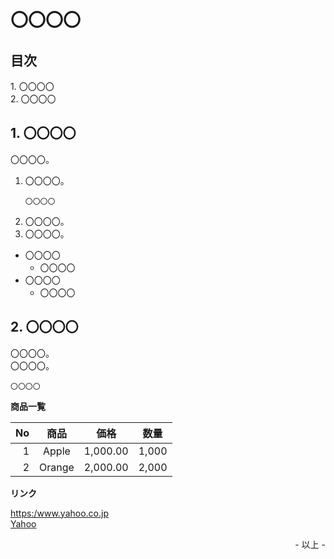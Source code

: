 # 〇〇〇〇

## 目次

1\. 〇〇〇〇<br>
2\. 〇〇〇〇<br>

## 1. 〇〇〇〇

〇〇〇〇。<br>

1. 〇〇〇〇。
    ```
    〇〇〇〇
    ```
2. 〇〇〇〇。
3. 〇〇〇〇。

* 〇〇〇〇
    * 〇〇〇〇
* 〇〇〇〇
    * 〇〇〇〇


## 2. 〇〇〇〇

〇〇〇〇。<br>
〇〇〇〇。<br>

```
〇〇〇〇
```

**商品一覧**

|<center>No</center>|<center>商品</center>|<center>価格</center>|<center>数量</center>|
|--:|:-:|--:|--:|
|1|Apple|1,000.00|1,000|
|2|Orange|2,000.00|2,000|

**リンク**

<https:/www.yahoo.co.jp><br>
[Yahoo](https:/www.yahoo.co.jp)<br>

<div style="text-align: right;">- 以上 -</div>
